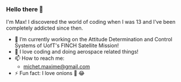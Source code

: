 ### Hello there 👋

I'm Max! I discovered the world of coding when I was 13 and I've been completely addicted since then.

- 🔭 I’m currently working on the Attitude Determination and Control Systems of UofT's FINCH Satellite Mission!
- 🚀 I love coding and doing aerospace related things!
- 📫 How to reach me: 
  - michet.maxime@gmail.com
- ⚡ Fun fact: I love onions 🧅 😂

